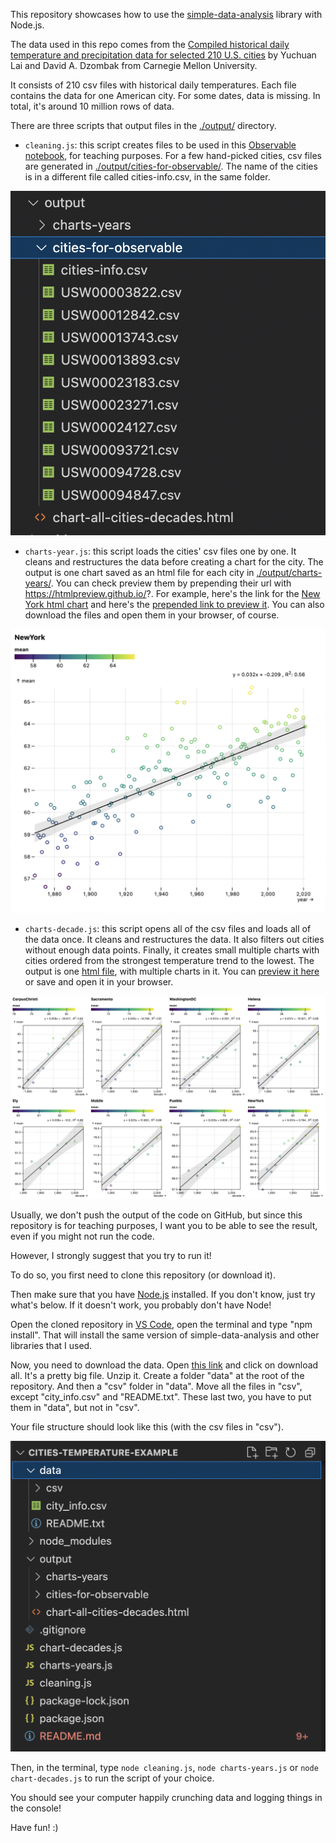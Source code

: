 This repository showcases how to use the [simple-data-analysis](https://github.com/nshiab/simple-data-analysis.js) library with Node.js.

The data used in this repo comes from the
[Compiled historical daily temperature and precipitation data for selected 210 U.S. cities](https://kilthub.cmu.edu/articles/dataset/Compiled_daily_temperature_and_precipitation_data_for_the_U_S_cities/7890488) by Yuchuan Lai and David A. Dzombak from Carnegie Mellon University.

It consists of 210 csv files with historical daily temperatures. Each file contains the data for one American city. For some dates, data is missing. In total, it's around 10 million rows of data.

There are three scripts that output files in the [./output/](https://github.com/nshiab/cities-temperature-example/tree/main/output) directory.

- `cleaning.js`: this script creates files to be used in this [Observable notebook](https://observablehq.com/@nshiab/climate-change-in-us-cities-example), for teaching purposes. For a few hand-picked cities, csv files are generated in [./output/cities-for-observable/](https://github.com/nshiab/cities-temperature-example/tree/main/output/cities-for-observable). The name of the cities is in a different file called cities-info.csv, in the same folder.

![A list of csv files.](./_media/cities-for-observable.png)

- `charts-year.js`: this script loads the cities' csv files one by one. It cleans and restructures the data before creating a chart for the city. The output is one chart saved as an html file for each city in [./output/charts-years/](https://github.com/nshiab/cities-temperature-example/tree/main/output/charts-years). You can check preview them by prepending their url with https://htmlpreview.github.io/?. For example, here's the link for the [New York html chart](https://github.com/nshiab/cities-temperature-example/blob/main/output/charts-years/NewYork.html) and here's the [prepended link to preview it](https://htmlpreview.github.io/?https://github.com/nshiab/cities-temperature-example/blob/main/output/charts-years/NewYork.html). You can also download the files and open them in your browser, of course.

![A chart shows the average temperature per year in New York.](./_media/new-york.png)

- `charts-decade.js`: this script opens all of the csv files and loads all of the data once. It cleans and restructures the data. It also filters out cities without enough data points. Finally, it creates small multiple charts with cities ordered from the strongest temperature trend to the lowest. The output is one [html file](https://github.com/nshiab/cities-temperature-example/blob/main/output/chart-all-cities-decades.html), with multiple charts in it. You can [preview it here](https://htmlpreview.github.io/?https://github.com/nshiab/cities-temperature-example/blob/main/output/chart-all-cities-decades.html) or save and open it in your browser.

![A small mutiples chart of average temperature per decade in US cities.](./_media/all-cities.png)

Usually, we don't push the output of the code on GitHub, but since this repository is for teaching purposes, I want you to be able to see the result, even if you might not run the code.

However, I strongly suggest that you try to run it!

To do so, you first need to clone this repository (or download it).

Then make sure that you have [Node.js](https://nodejs.org/en/) installed. If you don't know, just try what's below. If it doesn't work, you probably don't have Node!

Open the cloned repository in [VS Code](https://code.visualstudio.com/), open the terminal and type "npm install". That will install the same version of simple-data-analysis and other libraries that I used.

Now, you need to download the data. Open [this link](https://kilthub.cmu.edu/articles/dataset/Compiled_daily_temperature_and_precipitation_data_for_the_U_S_cities/7890488) and click on download all. It's a pretty big file. Unzip it. Create a folder "data" at the root of the repository. And then a "csv" folder in "data". Move all the files in "csv", except "city_info.csv" and "README.txt". These last two, you have to put them in "data", but not in "csv".

Your file structure should look like this (with the csv files in "csv").

![A Visual Studio Code window shows multiple files and folders.](./_media/file-structure.png)

Then, in the terminal, type `node cleaning.js`, `node charts-years.js` or `node chart-decades.js` to run the script of your choice.

You should see your computer happily crunching data and logging things in the console!

Have fun! :)
